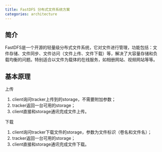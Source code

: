 ```yaml
---
title: FastDFS 分布式文件系统方案
categories: architecture
---
```


## 简介

FastDFS是一个开源的轻量级分布式文件系统，它对文件进行管理，功能包括：文件存储、文件同步、文件访问（文件上传、文件下载）等，解决了大容量存储和负载均衡的问题。特别适合以文件为载体的在线服务，如相册网站、视频网站等等。

## 基本原理

上传
1. client询问tracker上传到的storage，不需要附加参数；
2. tracker返回一台可用的storage；
3. client直接和storage通讯完成文件上传。

下载
1. client询问tracker下载文件的storage，参数为文件标识（卷名和文件名）；
2. tracker返回一台可用的storage；
3. client直接和storage通讯完成文件下载。